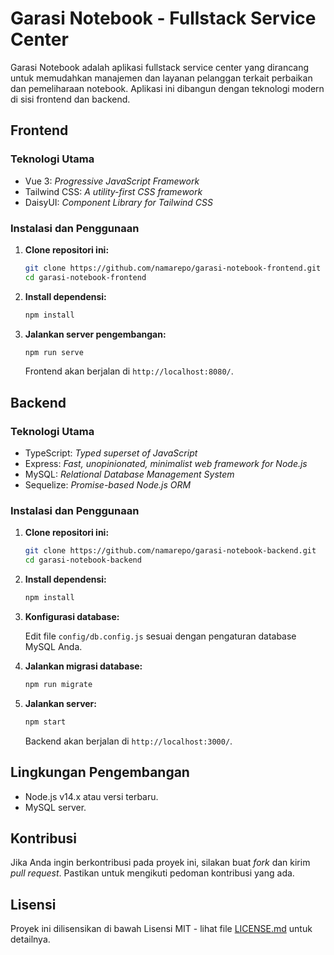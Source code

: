 # Garasi Notebook - Fullstack Service Center

Garasi Notebook adalah aplikasi fullstack service center yang dirancang untuk memudahkan manajemen dan layanan pelanggan terkait perbaikan dan pemeliharaan notebook. Aplikasi ini dibangun dengan teknologi modern di sisi frontend dan backend.

## Frontend

### Teknologi Utama

- Vue 3: _Progressive JavaScript Framework_
- Tailwind CSS: _A utility-first CSS framework_
- DaisyUI: _Component Library for Tailwind CSS_

### Instalasi dan Penggunaan

1. **Clone repositori ini:**

    ```bash
    git clone https://github.com/namarepo/garasi-notebook-frontend.git
    cd garasi-notebook-frontend
    ```

2. **Install dependensi:**

    ```bash
    npm install
    ```

3. **Jalankan server pengembangan:**

    ```bash
    npm run serve
    ```

    Frontend akan berjalan di `http://localhost:8080/`.

## Backend

### Teknologi Utama

- TypeScript: _Typed superset of JavaScript_
- Express: _Fast, unopinionated, minimalist web framework for Node.js_
- MySQL: _Relational Database Management System_
- Sequelize: _Promise-based Node.js ORM_

### Instalasi dan Penggunaan

1. **Clone repositori ini:**

    ```bash
    git clone https://github.com/namarepo/garasi-notebook-backend.git
    cd garasi-notebook-backend
    ```

2. **Install dependensi:**

    ```bash
    npm install
    ```

3. **Konfigurasi database:**

    Edit file `config/db.config.js` sesuai dengan pengaturan database MySQL Anda.

4. **Jalankan migrasi database:**

    ```bash
    npm run migrate
    ```

5. **Jalankan server:**

    ```bash
    npm start
    ```

    Backend akan berjalan di `http://localhost:3000/`.

## Lingkungan Pengembangan

- Node.js v14.x atau versi terbaru.
- MySQL server.

## Kontribusi

Jika Anda ingin berkontribusi pada proyek ini, silakan buat _fork_ dan kirim _pull request_. Pastikan untuk mengikuti pedoman kontribusi yang ada.

## Lisensi

Proyek ini dilisensikan di bawah Lisensi MIT - lihat file [LICENSE.md](LICENSE.md) untuk detailnya.
